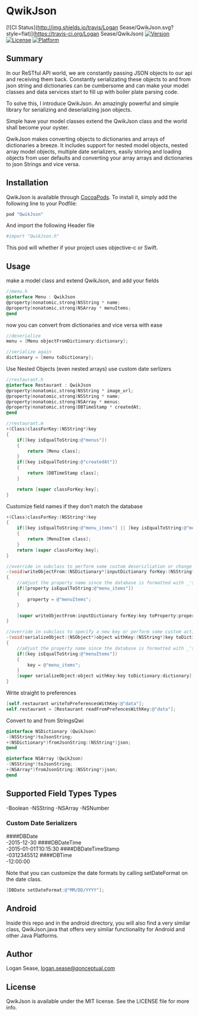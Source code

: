 # QwikJson

[![CI Status](http://img.shields.io/travis/Logan Sease/QwikJson.svg?style=flat)](https://travis-ci.org/Logan Sease/QwikJson)
[![Version](https://img.shields.io/cocoapods/v/QwikJson.svg?style=flat)](http://cocoapods.org/pods/QwikJson)
[![License](https://img.shields.io/cocoapods/l/QwikJson.svg?style=flat)](http://cocoapods.org/pods/QwikJson)
[![Platform](https://img.shields.io/cocoapods/p/QwikJson.svg?style=flat)](http://cocoapods.org/pods/QwikJson)

## Summary
In our ReSTful API world, we are constantly passing JSON objects to our api and receiving them back. Constantly serializating these objects to and from json string and dictionaries can be cumbersome and can make your model classes and data services start to fill up with boiler plate parsing code.

To solve this, I introduce QwikJson. An amazingly powerful and simple library for serializing and deserializing json objects.

Simple have your model classes extend the QwikJson class and the world shall become your oyster.

QwikJson makes converting objects to dictionaries and arrays of dictionaries a breeze. It includes support for nested model objects, nested array model objects, multiple date serializers, easily storing and loading objects from user defaults and converting your array arrays and dictionaries to json Strings and vice versa.


## Installation

QwikJson is available through [CocoaPods](http://cocoapods.org). To install
it, simply add the following line to your Podfile:

```ruby
pod "QwikJson"
```

And import the following Header file
```ruby
#import "QwikJson.h"
```

This pod will whether if your project uses objective-c or Swift.

## Usage

make a model class and extend QwikJson, and add your fields
```objective-c
//menu.h
@interface Menu : QwikJson
@property(nonatomic,strong)NSString * name;
@property(nonatomic,strong)NSArray * menuItems;
@end
```

now you can convert from dictionaries and vice versa with ease
```objective-c
//deserialize
menu = [Menu objectFromDictionary:dictionary];

//serialize again
dictionary = [menu toDictionary];
```

Use Nested Objects (even nested arrays) use custom date serlizers
```objective-c
//restaurant.h
@interface Restaurant : QwikJson
@property(nonatomic,strong)NSString * image_url;
@property(nonatomic,strong)NSString * name;
@property(nonatomic,strong)NSArray * menus;
@property(nonatomic,strong)DBTimeStamp * createdAt;
@end

//restaurant.m
+(Class)classForKey:(NSString*)key
{
    if([key isEqualToString:@"menus"])
    {
        return [Menu class];
    }
    if([key isEqualToString:@"createdAt"])
    {
        return [DBTimeStamp class];
    }

    return [super classForKey:key];
}

```

Customize field names if they don't match the database
```objective-c
+(Class)classForKey:(NSString*)key
{
    if([key isEqualToString:@"menu_items"] || [key isEqualToString:@"menuItems"])
    {
        return [MenuItem class];
    }
    return [super classForKey:key];
}

//override in subclass to perform some custom deserizliation or change property keys
-(void)writeObjectFrom:(NSDictionary*)inputDictionary forKey:(NSString*)key toProperty:(NSString*)property
{
    //adjust the property name since the database is formatted with _'s instead of camel case
    if([property isEqualToString:@"menu_items"])
    {
        property = @"menuItems";
    }

    [super writeObjectFrom:inputDictionary forKey:key toProperty:property];
}

//override in subclass to specify a new key or perform some custom action on serialize
-(void)serializeObject:(NSObject*)object withKey:(NSString*)key toDictionary:(NSMutableDictionary*)dictionary
{
    //adjust the property name since the database is formatted with _'s instead of camel case
    if([key isEqualToString:@"menuItems"])
    {
        key = @"menu_items";
    }
    [super serializeObject:object withKey:key toDictionary:dictionary];
}
```

Write straight to preferences
```objective-c
[self.restaurant writeToPreferencesWithKey:@"data"];
self.restaurant = [Restaurant readFromPrefencesWithKey:@"data"];
```

Convert to and from StringsQwi
```objective-c
@interface NSDictionary (QwikJson)
-(NSString*)toJsonString;
+(NSDictionary*)fromJsonString:(NSString*)json;
@end

@interface NSArray (QwikJson)
-(NSString*)toJsonString;
+(NSArray*)fromJsonString:(NSString*)json;
@end
```


## Supported Field Types Types
-Boolean
-NSString
-NSArray
-NSNumber

### Custom Date Serializers
####DBDate            
-2015-12-30
####DBDateTime        
-2015-01-01T10:15:30 
####DBDateTimeStamp   
-0312345512
####DBTime            
-12:00:00

Note that you can customize the date formats by calling setDateFormat on the date class.
```objective-c
[DBDate setDateFormat:@"MM/DD/YYYY"];
```

## Android

Inside this repo and in the android directory, you will also find a very similar class, QwikJson.java that offers very similar functionality for Android and other Java Platforms.

## Author

Logan Sease, logan.sease@qonceptual.com

## License

QwikJson is available under the MIT license. See the LICENSE file for more info.
